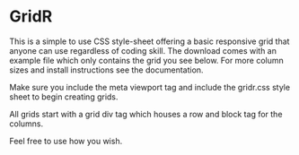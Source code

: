 # GridR
This is a simple to use CSS style-sheet offering a basic responsive grid that anyone can use regardless of coding skill. The download comes with an example file which only contains the grid you see below. For more column sizes and install instructions see the documentation.

Make sure you include the meta viewport tag and include the gridr.css style sheet to begin creating grids.

All grids start with a grid div tag which houses a row and block tag for the columns.

Feel free to use how you wish.

